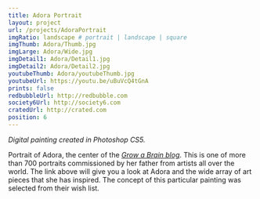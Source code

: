 ```yaml
---
title: Adora Portrait
layout: project
url: /projects/AdoraPortrait
imgRatio: landscape # portrait | landscape | square
imgThumb: Adora/Thumb.jpg
imgLarge: Adora/Wide.jpg
imgDetail1: Adora/Detail1.jpg
imgDetail2: Adora/Detail2.jpg
youtubeThumb: Adora/youtubeThumb.jpg
youtubeUrl: https://youtu.be/uBuVcQ4tGnA
prints: false
redbubbleUrl: http://redbubble.com
society6Url: http://society6.com
cratedUrl: http://crated.com
position: 6
---
```


*Digital painting created in Photoshop CS5.*

Portrait of Adora, the center of the [*Grow a Brain blog*](http://growabrain.tumblr.com/). This is one of more 
than 700 portraits commissioned by her father from artists all over the world. 
The link above will give you a look at Adora and the wide array of art pieces that
 she has inspired. The concept of this particular painting was selected from their wish list.
